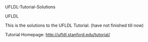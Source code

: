 UFLDL-Tutorial-Solutions

UFLDL

This is the solutions to the UFLDL Tutorial. (have not finished till now)

Tutorial Homepage: http://ufldl.stanford.edu/tutorial/
